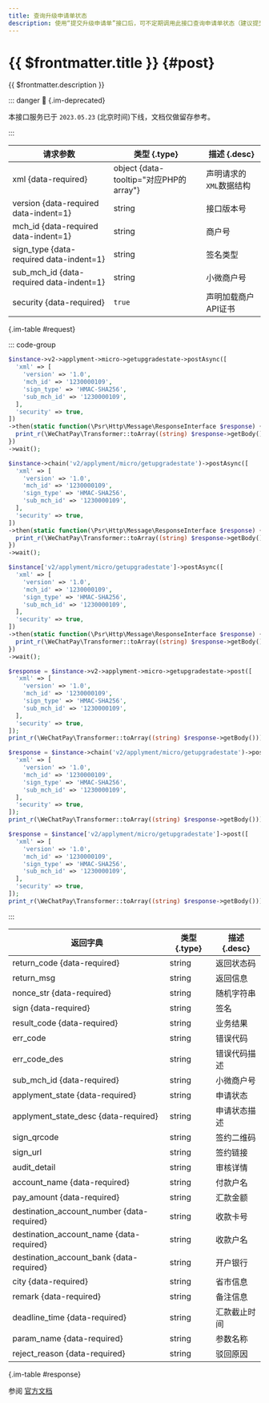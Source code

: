 ```yaml
---
title: 查询升级申请单状态
description: 使用“提交升级申请单”接口后，可不定期调用此接口查询申请单状态（建议提交申请后1分钟查询），直至申请单为“完成”状态。1)若申请状态为待账户验证，请按接口中的指引完成账户验证；2)若申请状态为审核中，微信支付会在2个工作日内完成资料审核；3)若申请状态为待签约，接口会返回签约二维码。
---
```


# {{ $frontmatter.title }} {#post}

{{ $frontmatter.description }}

::: danger :no_entry_sign: {.im-deprecated}

本接口服务已于 `2023.05.23` (北京时间)下线，文档仅做留存参考。

:::

| 请求参数 | 类型 {.type} | 描述 {.desc}
| --- | --- | ---
| xml {data-required} | object {data-tooltip="对应PHP的array"} | 声明请求的`XML`数据结构
| version {data-required data-indent=1} | string | 接口版本号
| mch_id {data-required data-indent=1} | string | 商户号
| sign_type {data-required data-indent=1} | string | 签名类型
| sub_mch_id {data-required data-indent=1} | string | 小微商户号
| security {data-required} | `true` | 声明加载商户API证书

{.im-table #request}

::: code-group

```php [异步纯链式]
$instance->v2->applyment->micro->getupgradestate->postAsync([
  'xml' => [
    'version' => '1.0',
    'mch_id' => '1230000109',
    'sign_type' => 'HMAC-SHA256',
    'sub_mch_id' => '1230000109',
  ],
  'security' => true,
])
->then(static function(\Psr\Http\Message\ResponseInterface $response) {
  print_r(\WeChatPay\Transformer::toArray((string) $response->getBody()));
})
->wait();
```

```php [异步声明式]
$instance->chain('v2/applyment/micro/getupgradestate')->postAsync([
  'xml' => [
    'version' => '1.0',
    'mch_id' => '1230000109',
    'sign_type' => 'HMAC-SHA256',
    'sub_mch_id' => '1230000109',
  ],
  'security' => true,
])
->then(static function(\Psr\Http\Message\ResponseInterface $response) {
  print_r(\WeChatPay\Transformer::toArray((string) $response->getBody()));
})
->wait();
```

```php [异步属性式]
$instance['v2/applyment/micro/getupgradestate']->postAsync([
  'xml' => [
    'version' => '1.0',
    'mch_id' => '1230000109',
    'sign_type' => 'HMAC-SHA256',
    'sub_mch_id' => '1230000109',
  ],
  'security' => true,
])
->then(static function(\Psr\Http\Message\ResponseInterface $response) {
  print_r(\WeChatPay\Transformer::toArray((string) $response->getBody()));
})
->wait();
```

```php [同步纯链式]
$response = $instance->v2->applyment->micro->getupgradestate->post([
  'xml' => [
    'version' => '1.0',
    'mch_id' => '1230000109',
    'sign_type' => 'HMAC-SHA256',
    'sub_mch_id' => '1230000109',
  ],
  'security' => true,
]);
print_r(\WeChatPay\Transformer::toArray((string) $response->getBody()));
```

```php [同步声明式]
$response = $instance->chain('v2/applyment/micro/getupgradestate')->post([
  'xml' => [
    'version' => '1.0',
    'mch_id' => '1230000109',
    'sign_type' => 'HMAC-SHA256',
    'sub_mch_id' => '1230000109',
  ],
  'security' => true,
]);
print_r(\WeChatPay\Transformer::toArray((string) $response->getBody()));
```

```php [同步属性式]
$response = $instance['v2/applyment/micro/getupgradestate']->post([
  'xml' => [
    'version' => '1.0',
    'mch_id' => '1230000109',
    'sign_type' => 'HMAC-SHA256',
    'sub_mch_id' => '1230000109',
  ],
  'security' => true,
]);
print_r(\WeChatPay\Transformer::toArray((string) $response->getBody()));
```

:::

| 返回字典 | 类型 {.type} | 描述 {.desc}
| --- | --- | ---
| return_code {data-required}| string | 返回状态码
| return_msg | string | 返回信息
| nonce_str {data-required}| string | 随机字符串
| sign {data-required}| string | 签名
| result_code {data-required}| string | 业务结果
| err_code | string | 错误代码
| err_code_des | string | 错误代码描述
| sub_mch_id {data-required}| string | 小微商户号
| applyment_state {data-required}| string | 申请状态
| applyment_state_desc {data-required}| string | 申请状态描述
| sign_qrcode | string | 签约二维码
| sign_url | string | 签约链接
| audit_detail | string | 审核详情
| account_name {data-required}| string | 付款户名
| pay_amount {data-required}| string | 汇款金额
| destination_account_number {data-required}| string | 收款卡号
| destination_account_name {data-required}| string | 收款户名
| destination_account_bank {data-required}| string | 开户银行
| city {data-required}| string | 省市信息
| remark {data-required}| string | 备注信息
| deadline_time {data-required}| string | 汇款截止时间
| param_name {data-required}| string | 参数名称
| reject_reason {data-required}| string | 驳回原因

{.im-table #response}

参阅 [官方文档](https://pay.weixin.qq.com/wiki/doc/api/xiaowei.php?chapter=28_3&index=3)
